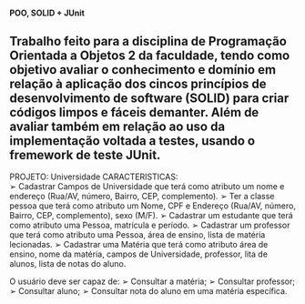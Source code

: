 #### POO, SOLID + JUnit

## Trabalho feito para a disciplina de Programação Orientada a Objetos 2 da faculdade, tendo como objetivo avaliar o conhecimento e domínio em relação à aplicação dos cincos princípios de desenvolvimento de software (SOLID) para criar códigos limpos e fáceis demanter. Além de avaliar também em relação ao uso da implementação voltada a testes, usando o fremework de teste JUnit.

PROJETO: Universidade
CARACTERISTICAS:  
➢ Cadastrar Campos de Universidade que terá como atributo um nome e endereço (Rua/AV,
número, Bairro, CEP, complemento).
➢ Ter a classe pessoa que terá como atributo um Nome, CPF e Endereço (Rua/AV, número,
Bairro, CEP, complemento), sexo (M/F).
➢ Cadastrar um estudante que terá como atributo uma Pessoa, matrícula e período.
➢ Cadastrar um professor que terá como atributo uma Pessoa, área de ensino, lista de matéria
lecionadas.
➢ Cadastrar uma Matéria que terá como atributo área de ensino, nome da matéria, campos de
Universidade, professor, lita de alunos, lista de notas do aluno.

O usuário deve ser capaz de:
➢ Consultar a matéria;
➢ Consultar professor;
➢ Consultar aluno;
➢ Consultar nota do aluno em uma matéria específica.






